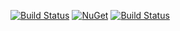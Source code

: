 [![Build Status](https://dev.azure.com/jltconsulting/CosmosDbRepository/_apis/build/status/DocumentDBRepo-CI?branchName=master)](https://dev.azure.com/jltconsulting/CosmosDbRepository/_build/latest?definitionId=2?branchName=master)
[![NuGet](http://img.shields.io/nuget/v/CosmosDbRepository.svg)](https://www.nuget.org/packages/CosmosDbRepository/)
[![Build Status](https://travis-ci.org/JohnLTaylor/CosmosDbRepository.svg?branch=master)](https://travis-ci.org/JohnLTaylor/CosmosDbRepository)

